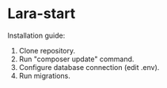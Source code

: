 # Lara-start

Installation guide:
1. Clone repository.
2. Run "composer update" command.
3. Configure database connection (edit .env).
4. Run migrations.


